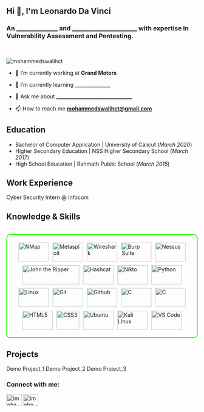 <h2 align="left">Hi 👋, I'm Leonardo Da Vinci</h2>
<h3 align="left">An ______________ and ______________________ with expertise in Vulnerability Assessment and Pentesting.</h3>
<br>
<p align="left"> <img src="https://komarev.com/ghpvc/?username=mohammedswalihct&label=Profile%20views&color=0e75b6&style=flat" alt="mohammedswalihct" /> </p>

- 🔭 I’m currently working at **Grand Motors**

- 🌱 I’m currently learning **______________**

- 💬 Ask me about **______________________________**

- 📫 How to reach me **mohammedswalihct@gmail.com**

## Education
- Bachelor of Computer Application | University of Calicut (_March 2020_)
- Higher Secondary Education | NSS Higher Secondary School (_March 2017_)
- High School Education | Rahmath Public School (_March 2015_)

## Work Experience
Cyber Security Intern @ Infocom

<h2 id="knowledge_skills" align=''> Knowledge & Skills </h2>
<br>
<div style="border: 2px solid #22F700; border-radius: 10px; padding: 20px; margin-bottom: 20px;">
<div align="left" style="display: flex; flex-wrap: wrap; justify-content: center; gap: 10px;">

<img src="https://github.com/mohammedswalihct/my_portfolio/blob/f6610a38921ad93cac211f8b14d0a39d57ac17a2/Image/Icons/NMap.png" alt="NMap" width="80" height="50" />

<img src="https://img.shields.io/badge/Metasploit-008C8C?style=for-the-badge&logo=metasploit&color=000000" alt="Metasploit" width="80" height="50"/>

<img src="https://img.shields.io/badge/Wireshark-009639?style=for-the-badge&logo=wireshark&color=000000" alt="Wireshark" width="80" height="50"/>

<img src="https://github.com/mohammedswalihct/my_portfolio/blob/fcf4f540ff9f351fb3dab9be3f1188cd9a54bf49/Image/Icons/BurpSuite.png" alt="Burp Suite" width="80" height="50"/>

<img src="https://github.com/mohammedswalihct/my_portfolio/blob/957d12301ac19bcc0cd64e2bc9ce97a968be203c/Image/Icons/Nessus.png" alt="Nessus" width="80" height="50"/>

<img src="https://github.com/mohammedswalihct/my_portfolio/blob/3b661fc28e5fdface3db94fd518a72191dd95163/Image/Icons/John%20the%20Ripper.png" alt="John the Ripper" width="150" height="50"/>

<img src="https://img.shields.io/badge/Hashcat-007ACC?style=for-the-badge&logo=hashcat&color=000000" alt="Hashcat" width="80" height="50"/>

<img src="https://img.shields.io/badge/Nikto-007ACC?style=for-the-badge&logo=nikto&color=000000" alt="Nikto" width="80" height="50"/>
      
<img src="https://github.com/mohammedswalihct/my_portfolio/blob/0ed079f1c704b52784312f990617bfa6695362a3/Image/Icons/Python.png" alt="Python" width="80" height="50"/>

<img src="https://img.shields.io/badge/Linux-FCC624?style=for-the-badge&logo=linux&color=000000" alt="Linux" width="80" height="50"/>

<img src="https://github.com/mohammedswalihct/my_portfolio/blob/846d64cf587cabd1c36d494344d39f90c0f5a0e5/Image/Icons/Git.png" alt="Git" width="80" height="50"/>

<img src="https://github.com/mohammedswalihct/my_portfolio/blob/846d64cf587cabd1c36d494344d39f90c0f5a0e5/Image/Icons/GitHub.png" alt="Github" width="80" height="50"/>

<img src="https://github.com/mohammedswalihct/my_portfolio/blob/b20f0ffd638ea3d1345f3da6939302b2a71c31b5/Image/Icons/C.png" alt="C" width="80" height="50"/>

<img src="https://github.com/mohammedswalihct/my_portfolio/blob/b20f0ffd638ea3d1345f3da6939302b2a71c31b5/Image/Icons/SQL_2.png" alt="C" width="80" height="50"/>

<img src="https://github.com/mohammedswalihct/my_portfolio/blob/31fb9e58fd739608623f649a5c2035ede8e599b3/Image/Icons/HTML5.png" alt="HTML5" width="80" height="50"/>

<img src="https://github.com/mohammedswalihct/my_portfolio/blob/2b014362850d1092f482a23f1a171c644756f1f4/Image/Icons/CSS3.png" alt="CSS3" width="60" height="50"/>

<img src="https://github.com/mohammedswalihct/my_portfolio/blob/a438704fab9bb74bb3fc4a4ee504eb38a8f80a59/Image/Icons/Ubuntu_1.png" alt="Ubuntu" width="80" height="50"/>

<img src="https://github.com/mohammedswalihct/my_portfolio/blob/2c3bec6b356877c60293b2a8fd66685ef3dd68f9/Image/Icons/Kali%20Linux.png" alt="Kali Linux" width="80" height="50"/>

<img src="https://img.shields.io/badge/VS_Code-007ACC?style=for-the-badge&logo=visual-studio-code&color=000000" alt="VS Code" width="80" height="50"/>
</div>
</div>


## Projects
Demo Project_1
Demo Project_2
Demo Project_3

<h3 align="left">Connect with me:</h3>
<p align="left">
<a href="https://linkedin.com/in/imohammedswalih" target="blank"><img align="center" src="https://raw.githubusercontent.com/rahuldkjain/github-profile-readme-generator/master/src/images/icons/Social/linked-in-alt.svg" alt="imohammedswalih" height="30" width="40" /></a>
<a href="https://twitter.com/imohammedswalih" target="blank"><img align="center" src="https://raw.githubusercontent.com/rahuldkjain/github-profile-readme-generator/master/src/images/icons/Social/twitter.svg" alt="imohammedswalih" height="30" width="40" /></a>
</p>
